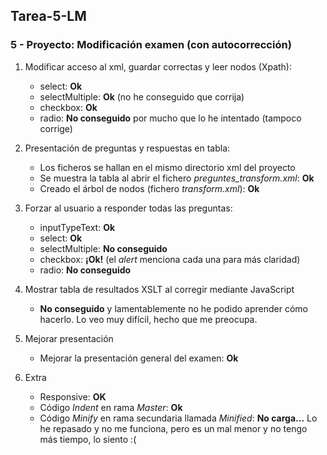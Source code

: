 ## Tarea-5-LM
### 5 - Proyecto: Modificación examen (con autocorrección)  

1. Modificar acceso al xml, guardar correctas y leer nodos (Xpath):  
    - select: **Ok**  
    - selectMultiple: **Ok** (no he conseguido que corrija)
    - checkbox: **Ok**  
    - radio: **No conseguido** por mucho que lo he intentado (tampoco corrige)

2. Presentación de preguntas y respuestas en tabla:
    - Los ficheros se hallan en el mismo directorio xml del proyecto
    - Se muestra la tabla al abrir el fichero _preguntes_transform.xml_: **Ok**  
    - Creado el árbol de nodos (fichero _transform.xml_): **Ok**

3. Forzar al usuario a responder todas las preguntas: 
    - inputTypeText: **Ok**
    - select: **Ok**
    - selectMultiple: **No conseguido**
    - checkbox: **¡Ok!** (el _alert_ menciona cada una para más claridad)
    - radio: **No conseguido** 
    
4. Mostrar tabla de resultados XSLT al corregir mediante JavaScript 
    - **No conseguido** y lamentablemente no he podido aprender cómo hacerlo. Lo veo muy difícil, hecho que me preocupa.
    
5. Mejorar presentación
    - Mejorar la presentación general del examen: **Ok**
    
6. Extra
    - Responsive: **OK**
    - Código _Indent_ en rama _Master_: **Ok**
    - Código _Minify_ en rama secundaria llamada _Minified_: **No carga...** Lo he repasado y no me funciona, pero es un mal menor y no tengo más tiempo, lo siento :(
